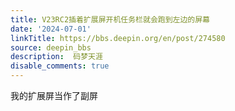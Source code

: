 ```yaml
---
title: V23RC2插着扩展屏开机任务栏就会跑到左边的屏幕
date: '2024-07-01'
linkTitle: https://bbs.deepin.org/en/post/274580
source: deepin_bbs
description:  码梦天涯 
disable_comments: true
---
```

我的扩展屏当作了副屏
